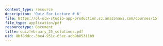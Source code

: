 ```yaml
---
content_type: resource
description: 'Quiz For Lecture # 6'
file: https://ol-ocw-studio-app-production.s3.amazonaws.com/courses/15-433-investments-spring-2003/8bf8ddcc3be4951c65ecacb9b85311b9_quizfebruary_25_solutions.pdf
file_type: application/pdf
resourcetype: Document
title: quizfebruary_25_solutions.pdf
uid: 8bf8ddcc-3be4-951c-65ec-acb9b85311b9
---
```

